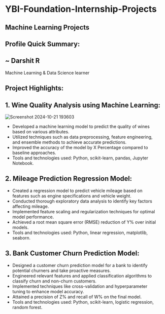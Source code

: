 # YBI-Foundation-Internship-Projects
## Machine Learning Projects
## Profile Quick Summary:
## ~ Darshit R
 Machine Learning & Data Science learner

## Project Highlights:

## 1. Wine Quality Analysis using Machine Learning:
![Screenshot 2024-10-21 193603](https://github.com/user-attachments/assets/b099ceec-f301-49fb-8fc7-96363dc5d512)

* Developed a machine learning model to predict the quality of wines based on various attributes.
* Utilized techniques such as data preprocessing, feature engineering, and ensemble methods to achieve accurate predictions.
* Improved the accuracy of the model by X Percentage compared to baseline approaches.
* Tools and technologies used: Python, scikit-learn, pandas, Jupyter Notebook.

## 2. Mileage Prediction Regression Model:

* Created a regression model to predict vehicle mileage based on features such as engine specifications and vehicle weight.
* Conducted thorough exploratory data analysis to identify key factors affecting mileage.
* Implemented feature scaling and regularization techniques for optimal model performance.
* Achieved a root mean square error (RMSE) reduction of Y% over initial models.
* Tools and technologies used: Python, linear regression, matplotlib, seaborn.

## 3. Bank Customer Churn Prediction Model:

* Designed a customer churn prediction model for a bank to identify potential churners and take proactive measures.
* Engineered relevant features and applied classification algorithms to classify churn and non-churn customers.
* Implemented techniques like cross-validation and hyperparameter tuning to enhance model accuracy.
* Attained a precision of Z% and recall of W% on the final model.
* Tools and technologies used: Python, scikit-learn, logistic regression, random forest.
